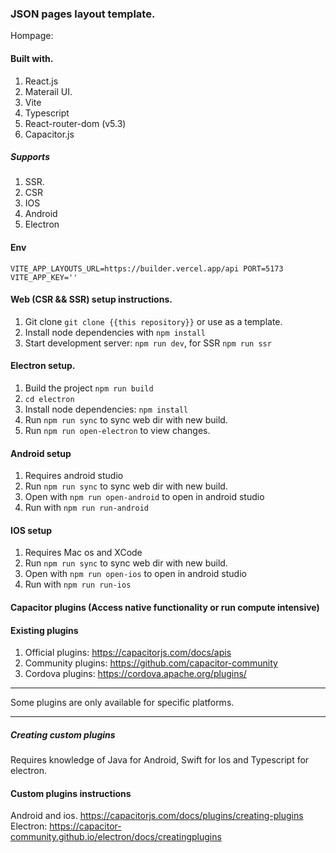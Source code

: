 ### JSON pages layout template.

Hompage: 

#### Built with.

1. React.js
2. Materail UI.
3. Vite
5. Typescript
6. React-router-dom (v5.3)
7. Capacitor.js

##### Supports

1. SSR.
2. CSR
3. IOS
4. Android
5. Electron

#### Env
`VITE_APP_LAYOUTS_URL=https://builder.vercel.app/api
PORT=5173
VITE_APP_KEY=''`

#### Web (CSR && SSR) setup instructions.

1. Git clone `git clone {{this repository}}` or use as a template.
2. Install node dependencies with `npm install`
3. Start development server: `npm run dev`, for SSR `npm run ssr`


#### Electron setup.

1. Build the project `npm run build`
2. `cd electron`
4. Install node dependencies: `npm install`
5. Run `npm run sync` to sync web dir with new build.
6.  Run `npm run open-electron` to view changes.


#### Android setup
1. Requires android studio
5. Run `npm run sync` to sync web dir with new build.
2. Open with `npm run open-android` to open in android studio
3. Run with `npm run run-android`

#### IOS setup
1. Requires  Mac os and XCode 
5. Run `npm run sync` to sync web dir with new build.
2. Open with `npm run open-ios` to open in android studio
3. Run with `npm run run-ios`

#### Capacitor plugins (Access native functionality or run compute intensive)

#### Existing plugins
1. Official plugins: <https://capacitorjs.com/docs/apis>
2. Community plugins: <https://github.com/capacitor-community>
3. Cordova plugins: <https://cordova.apache.org/plugins/>
***
Some plugins are only available for specific platforms.
***

##### Creating custom plugins
Requires knowledge of Java for Android, Swift for Ios and Typescript for electron.

#### Custom plugins instructions
Android and ios. <https://capacitorjs.com/docs/plugins/creating-plugins>
Electron: <https://capacitor-community.github.io/electron/docs/creatingplugins>